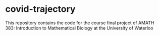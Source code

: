 # covid-trajectory
This repository contains the code for the course final project of AMATH 383: Introduction to Mathematical Biology at the University of Waterloo
